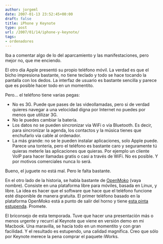 ```yaml
---
author: jorgeml
date: 2007-01-13 23:52:45+00:00
draft: false
title: iPhone y Keynote
type: post
url: /2007/01/14/iphone-y-keynote/
tags:
- ordenadores
---
```


Iba a comentar algo de lo del aparcamiento y las manifestaciones, pero mejor no, que me enciendo.

El otro día Apple presentó su propio teléfono móvil. La verdad es que el bicho impresiona bastante, no tiene teclado y todo se hace tocando la pantalla con los dedos. La interfaz de usuario es bastante sencilla y parece que es posible hacer todo en un momentito.

Pero... el teléfono tiene varias pegas:

* No es 3G. Puede que pases de las videollamadas, pero si de verdad quieres navegar a una velocidad digna por Internet no puedes por menos que utilizar 3G.
* No le puedes cambiar la batería.
* Los datos no se pueden sincronizar via WiFi o vía Bluetooth. Es decir, para sincronizar la agenda, los contactos y la música tienes que enchufarlo via cable al ordenador.
* La más grande: no se le pueden instalar aplicaciones, solo Apple puede. Parece una tontería, pero el teléfono es bastante caro y seguramente tú quieras meterle las aplicaciones que quieras. Por ejemplo un cliente VoIP para hacer llamadas gratis o casi a través de WiFi. No es posible. Y por motivos comerciales nunca lo será.

Bueno, el juguete no está mal. Pero le falta bastante.

En el otro lado de la historia, se habla bastante de [OpenMoko](http://www.openmoko.com/) (vaya nombre). Consiste en una plataforma libre para móviles, basada en Linux, y libre. La idea es hacer que el software que hace que el teléfono funcione esté disponible de manera gratuita. El primer teléfono basado en la plataforma OpenMoko está a punto de salir del horno y tiene [esta pinta estupenda](http://www.openmoko.com/freerunner.html). Promete.

El briconsejo de esta temporada. Tuve que hacer una presentación más o menos urgente y recurrí al Keynote que viene en versión demo en mi Macbook. Una maravilla, se hacía todo en un momentito y con gran facilidad. Y el resultado es estupendo, una calidad magnífica. Creo que sólo por Keynote merece la pena comprar el paquete iWorks.
